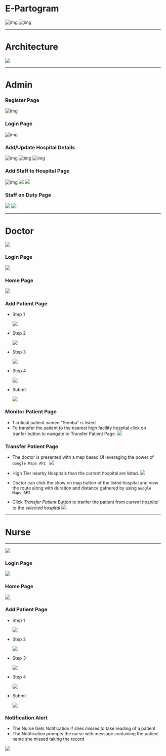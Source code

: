 # E-Partogram

![img](https://imgur.com/roQ947d.png)
![img](https://imgur.com/UMZY7oJ.png)

___
# Architecture
![](https://imgur.com/X3wau2Z.png)
___
# Admin

### Register Page

![img](https://imgur.com/P8mfIXR.png)

### Login Page

![img](https://imgur.com/p6bZWBr.png)

### Add/Update Hospital Details

![img](https://imgur.com/eYpzHIa.png)
![img](https://imgur.com/kSDbKU6.png)
![img](https://imgur.com/4fi7tSV.png)

### Add Staff to Hospital Page

![img](https://imgur.com/Pp4ecwb.png)
![](https://imgur.com/8wXhpLG.png)
![](https://imgur.com/iOZzQ9x.png)

### Staff on Duty Page

![](https://imgur.com/978kEhB.png)
![](https://imgur.com/4aqWfqy.png)
___
# Doctor

![](https://imgur.com/Egx3Jcb.png)

### Login Page

![](https://imgur.com/BmOxhmn.png)
### Home Page

![](https://imgur.com/csMHQ5B.png)

### Add Patient Page
* Step 1

    ![](https://imgur.com/1L2D3sB.png)

* Step 2

    ![](https://imgur.com/sjVelF1.png)

* Step 3

    ![](https://imgur.com/LUJmeId.png)

* Step 4

   ![](https://imgur.com/he3MXH7.png)

* Submit

   ![](https://imgur.com/o5l8uup.png)

### Monitor Patient Page

* 1 critical patient named "Semba" is listed
* To transfer the patient to the nearest high facility hospital click on tranfer button to navigate to Transfer Patient Page.
![](https://imgur.com/L7X660s.png)

### Transfer Patient Page

* The doctor is presented with a map based UI leveraging the power of `Google Maps API `
![](https://imgur.com/YWtJR9G.png)

* High Tier nearby Hospitals than the current hospital are listed.
![](https://imgur.com/B26716B.png)

* Doctor can click the show on map button of the listed hospital and view the route along with duration and distance gathered by using `Google Maps API `
* Click *Transfer Patient* Button to tranfer the patient from *current hospital* to the *selected hospital*
![](https://imgur.com/hU6PpIk.png)

___
# Nurse
___
![](https://imgur.com/Egx3Jcb.png)

### Login Page

![](https://imgur.com/knSkPNy.png)
### Home Page

![](https://imgur.com/csMHQ5B.png)

### Add Patient Page
* Step 1

    ![](https://imgur.com/1L2D3sB.png)

* Step 2

    ![](https://imgur.com/sjVelF1.png)

* Step 3

    ![](https://imgur.com/LUJmeId.png)

* Step 4

   ![](https://imgur.com/he3MXH7.png)

* Submit

   ![](https://imgur.com/o5l8uup.png)

### Notification Alert

* The Nurse Gets Notification if shes misses to take reading of a patient
* The Notification prompts the nurse with message containing the patient name she missed taking the record

![](https://imgur.com/GO92guG.png)



